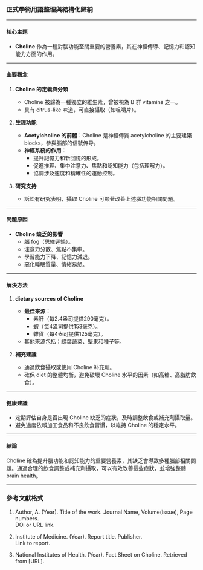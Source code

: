 ### 正式學術用語整理與結構化歸納

---

#### **核心主題**
- **Choline** 作為一種對腦功能至關重要的營養素，其在神經傳導、記憶力和認知能力方面的作用。

---

#### **主要觀念**
1. **Choline 的定義與分類**  
   - Choline 被歸為一種獨立的維生素，曾被視為 B 群 vitamins 之一。  
   - 具有 citrus-like 味道，可直接攝取（如咀嚼片）。  

2. **生理功能**  
   - **Acetylcholine 的前體**：Choline 是神經傳質 acetylcholine 的主要建築 blocks，參與腦部的信號传导。  
   - **神經系統的作用**：  
     - 提升記憶力和新回憶的形成。  
     - 促進推理、集中注意力、焦點和認知能力（包括理解力）。  
     - 協調涉及速度和精確性的運動控制。  

3. **研究支持**  
   - 訴訟有研究表明，攝取 Choline 可顯著改善上述腦功能相關問題。

---

#### **問題原因**
- **Choline 缺乏的影響**  
  - 腦 fog（思維遲鈍）。  
  - 注意力分散、焦點不集中。  
  - 學習能力下降、記憶力減退。  
  - 惡化睡眠質量、情緒易怒。  

---

#### **解決方法**
1. **dietary sources of Choline**  
   - **最佳來源**：  
     - 素肝（每2.4盎司提供290毫克）。  
     - 蝦（每4盎司提供153毫克）。  
     - 雜貨（每4盎司提供125毫克）。  
   - 其他來源包括：綠葉蔬菜、堅果和種子等。  

2. **補充建議**  
   - 通過飲食攝取或使用 Choline 补充劑。  
   - 確保 diet 的整體均衡，避免破壞 Choline 水平的因素（如高糖、高脂肪飲食）。  

---

#### **健康建議**
- 定期評估自身是否出現 Choline 缺乏的症狀，及時調整飲食或補充劑攝取量。  
- 避免過度依賴加工食品和不良飲食習慣，以維持 Choline 的穩定水平。  

---

#### **結論**
Choline 確為提升腦功能和認知能力的重要營養素，其缺乏會導致多種腦部相關問題。通過合理的飲食調整或補充劑攝取，可以有效改善這些症狀，並增強整體 brain health。

---

### 參考文獻格式
1. Author, A. (Year). Title of the work. Journal Name, Volume(Issue), Page numbers.  
   DOI or URL link.  

2. Institute of Medicine. (Year). Report title. Publisher.  
   Link to report.  

3. National Institutes of Health. (Year). Fact Sheet on Choline. Retrieved from [URL].
